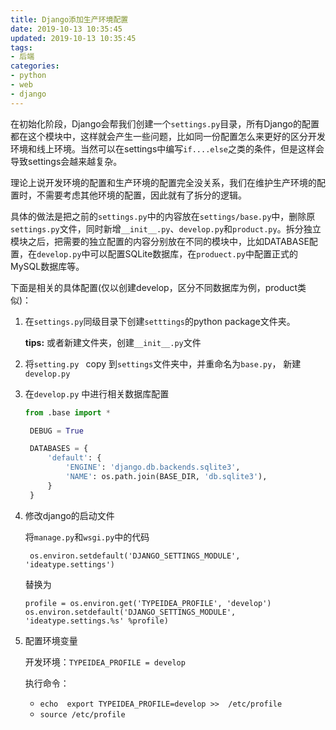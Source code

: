 ```yaml
---
title: Django添加生产环境配置
date: 2019-10-13 10:35:45
updated: 2019-10-13 10:35:45
tags:
- 后端
categories:
- python
- web
- django
---
```


在初始化阶段，Django会帮我们创建一个`settings.py`目录，所有Django的配置都在这个模块中，这样就会产生一些问题，比如同一份配置怎么来更好的区分开发环境和线上环境。当然可以在settings中编写`if....else`之类的条件，但是这样会导致settings会越来越复杂。

理论上说开发环境的配置和生产环境的配置完全没关系，我们在维护生产环境的配置时，不需要考虑其他环境的配置，因此就有了拆分的逻辑。

具体的做法是把之前的`settings.py`中的内容放在`settings/base.py`中，删除原`settings.py`文件，同时新增`__init__.py`、`develop.py`和`product.py`。拆分独立模块之后，把需要的独立配置的内容分别放在不同的模块中，比如DATABASE配置，在`develop.py`中可以配置SQLite数据库，在`produect.py`中配置正式的MySQL数据库等。

下面是相关的具体配置(仅以创建develop，区分不同数据库为例，product类似)：

1. 在`settings.py`同级目录下创建`setttings`的python package文件夹。

   **tips:** 或者新建文件夹，创建`__init__.py`文件

2. 将`setting.py ` copy 到`settings`文件夹中，并重命名为`base.py`， 新建`develop.py`

3. 在`develop.py` 中进行相关数据库配置

   ```python
   from .base import *

    DEBUG = True

    DATABASES = {
        'default': {
            'ENGINE': 'django.db.backends.sqlite3',
            'NAME': os.path.join(BASE_DIR, 'db.sqlite3'),
        }
    }
   ```

4. 修改django的启动文件

   将`manage.py`和`wsgi.py`中的代码

   ` os.environ.setdefault('DJANGO_SETTINGS_MODULE', 'ideatype.settings')`
   
   替换为
   
   ```
   profile = os.environ.get('TYPEIDEA_PROFILE', 'develop')
   os.environ.setdefault('DJANGO_SETTINGS_MODULE', 'ideatype.settings.%s' %profile)
   
   ```
   
5. 配置环境变量

   开发环境：`TYPEIDEA_PROFILE = develop`

   执行命令：

   - `echo  export TYPEIDEA_PROFILE=develop >>  /etc/profile`
   - `source /etc/profile`